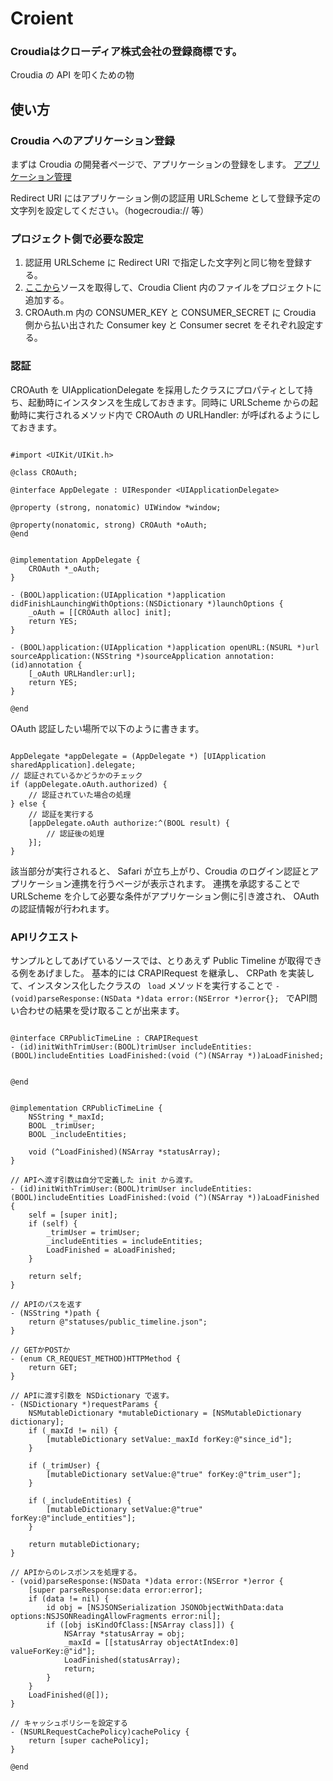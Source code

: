 Croient
=======

### Croudiaはクローディア株式会社の登録商標です。

Croudia の API を叩くための物


## 使い方

### Croudia へのアプリケーション登録

まずは Croudia の開発者ページで、アプリケーションの登録をします。
[アプリケーション管理](https://developer.croudia.com/apps)

Redirect URI にはアプリケーション側の認証用 URLScheme として登録予定の文字列を設定してください。（hogecroudia:// 等）


### プロジェクト側で必要な設定

1. 認証用 URLScheme に Redirect URI で指定した文字列と同じ物を登録する。
2. [ここから](https://github.com/happy-ryo/Croient)ソースを取得して、Croudia Client 内のファイルをプロジェクトに追加する。
3. CROAuth.m 内の CONSUMER_KEY と CONSUMER_SECRET に Croudia 側から払い出された Consumer key と Consumer secret をそれぞれ設定する。

### 認証

CROAuth を UIApplicationDelegate を採用したクラスにプロパティとして持ち、起動時にインスタンスを生成しておきます。同時に URLScheme からの起動時に実行されるメソッド内で CROAuth の URLHandler: が呼ばれるようにしておきます。

```

#import <UIKit/UIKit.h>

@class CROAuth;

@interface AppDelegate : UIResponder <UIApplicationDelegate>

@property (strong, nonatomic) UIWindow *window;

@property(nonatomic, strong) CROAuth *oAuth;
@end


@implementation AppDelegate {
    CROAuth *_oAuth;
}

- (BOOL)application:(UIApplication *)application didFinishLaunchingWithOptions:(NSDictionary *)launchOptions {
    _oAuth = [[CROAuth alloc] init];
    return YES;
}

- (BOOL)application:(UIApplication *)application openURL:(NSURL *)url sourceApplication:(NSString *)sourceApplication annotation:(id)annotation {
    [_oAuth URLHandler:url];
    return YES;
}

@end

```

OAuth 認証したい場所で以下のように書きます。

```

AppDelegate *appDelegate = (AppDelegate *) [UIApplication sharedApplication].delegate;
// 認証されているかどうかのチェック
if (appDelegate.oAuth.authorized) {
    // 認証されていた場合の処理
} else {
    // 認証を実行する
    [appDelegate.oAuth authorize:^(BOOL result) {
        // 認証後の処理
    }];
}

```

該当部分が実行されると、 Safari が立ち上がり、Croudia のログイン認証とアプリケーション連携を行うページが表示されます。 連携を承認することで URLScheme を介して必要な条件がアプリケーション側に引き渡され、 OAuth の認証情報が行われます。

### APIリクエスト

サンプルとしてあげているソースでは、とりあえず Public Timeline が取得できる例をあげました。
基本的には CRAPIRequest を継承し、 CRPath を実装して、インスタンス化したクラスの ``` load``` メソッドを実行することで ``` -(void)parseResponse:(NSData *)data error:(NSError *)error{};  ``` でAPI問い合わせの結果を受け取ることが出来ます。

```

@interface CRPublicTimeLine : CRAPIRequest
- (id)initWithTrimUser:(BOOL)trimUser includeEntities:(BOOL)includeEntities LoadFinished:(void (^)(NSArray *))aLoadFinished;


@end


@implementation CRPublicTimeLine {
    NSString *_maxId;
    BOOL _trimUser;
    BOOL _includeEntities;

    void (^LoadFinished)(NSArray *statusArray);
}

// APIへ渡す引数は自分で定義した init から渡す。
- (id)initWithTrimUser:(BOOL)trimUser includeEntities:(BOOL)includeEntities LoadFinished:(void (^)(NSArray *))aLoadFinished {
    self = [super init];
    if (self) {
        _trimUser = trimUser;
        _includeEntities = includeEntities;
        LoadFinished = aLoadFinished;
    }

    return self;
}

// APIのパスを返す
- (NSString *)path {
    return @"statuses/public_timeline.json";
}

// GETかPOSTか
- (enum CR_REQUEST_METHOD)HTTPMethod {
    return GET;
}

// APIに渡す引数を NSDictionary で返す。
- (NSDictionary *)requestParams {
    NSMutableDictionary *mutableDictionary = [NSMutableDictionary dictionary];
    if (_maxId != nil) {
        [mutableDictionary setValue:_maxId forKey:@"since_id"];
    }

    if (_trimUser) {
        [mutableDictionary setValue:@"true" forKey:@"trim_user"];
    }

    if (_includeEntities) {
        [mutableDictionary setValue:@"true" forKey:@"include_entities"];
    }

    return mutableDictionary;
}

// APIからのレスポンスを処理する。
- (void)parseResponse:(NSData *)data error:(NSError *)error {
    [super parseResponse:data error:error];
    if (data != nil) {
        id obj = [NSJSONSerialization JSONObjectWithData:data options:NSJSONReadingAllowFragments error:nil];
        if ([obj isKindOfClass:[NSArray class]]) {
            NSArray *statusArray = obj;
            _maxId = [[statusArray objectAtIndex:0] valueForKey:@"id"];
            LoadFinished(statusArray);
            return;
        }
    }
    LoadFinished(@[]);
}

// キャッシュポリシーを設定する
- (NSURLRequestCachePolicy)cachePolicy {
    return [super cachePolicy];
}

@end

```
